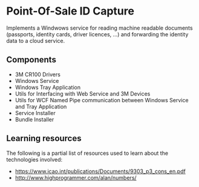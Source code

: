 # Point-Of-Sale ID Capture
 
 Implements a Windwows service for reading machine readable documents (passports, identity cards, driver licences, ...) and
 forwarding the identity data to a cloud service.
 ## Components
 
 - 3M CR100 Drivers
 - Windows Service
 - Windows Tray Application
 - Utils for Interfacing with Web Service and 3M Devices
 - Utils for WCF Named Pipe communication between Windows Service and Tray Application
 - Service Installer
 - Bundle Installer
 
 ## Learning resources
 
 The following is a partial list of resources used to learn about the technologies involved:
 - https://www.icao.int/publications/Documents/9303_p3_cons_en.pdf
 - http://www.highprogrammer.com/alan/numbers/
